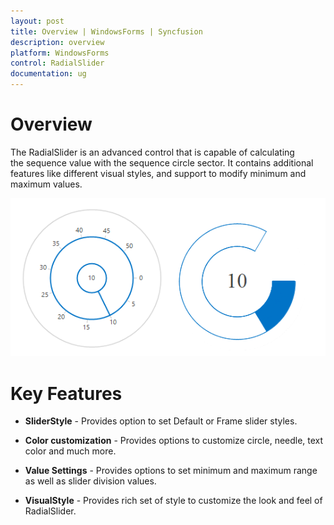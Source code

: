 ```yaml
---
layout: post
title: Overview | WindowsForms | Syncfusion
description: overview
platform: WindowsForms
control: RadialSlider 
documentation: ug
---
```


# Overview

The RadialSlider is an advanced control that is capable of calculating the sequence value with the sequence circle sector. It contains additional features like different visual styles, and support to modify minimum and maximum values.

![](Overview_images/Overview_img1.png)

# Key Features

* **SliderStyle** - Provides option to set Default or Frame slider styles.

* **Color customization** - Provides options to customize circle, needle, text color and much more.

* **Value Settings** - Provides options to set minimum and maximum range as well as slider division values.

* **VisualStyle** - Provides rich set of style to customize the look and feel of RadialSlider.

